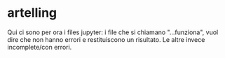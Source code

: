 # artelling

Qui ci sono per ora i files jupyter: i file che si chiamano "...funziona", vuol dire che non hanno errori e restituiscono un risultato.
Le altre invece incomplete/con errori. 
